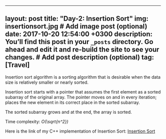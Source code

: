 
---
layout: post
title: "Day-2: Insertion Sort"
img: insertionsort.jpg # Add image post (optional)
date: 2017-10-20 12:54:00 +0300
description: You’ll find this post in your `_posts` directory. Go ahead and edit it and re-build the site to see your changes. # Add post description (optional)
tag: [Travel]
---

Insertion sort algorithm is a sorting algorithm that is desirable when the data size is relatively smaller or nearly sorted. 

Insertion sort starts with a pointer that assumes the first element as a sorted subarray of the original array.
The pointer moves on and in every iteration; places the new element in its correct place in the sorted subarray.

The sorted subarray grows and at the end, the array is sorted. 

Time complexity: *O(\sqrt{n^2})*

Here is the link of my C++ implementation of Insertion Sort: [Insertion Sort](https://github.com/abdurrezzak/100-Days-100-Algorithms-/blob/master/2.InsertionSort.cpp)

